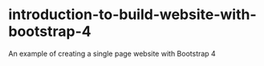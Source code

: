 # introduction-to-build-website-with-bootstrap-4
An example of creating a single page website with Bootstrap 4
